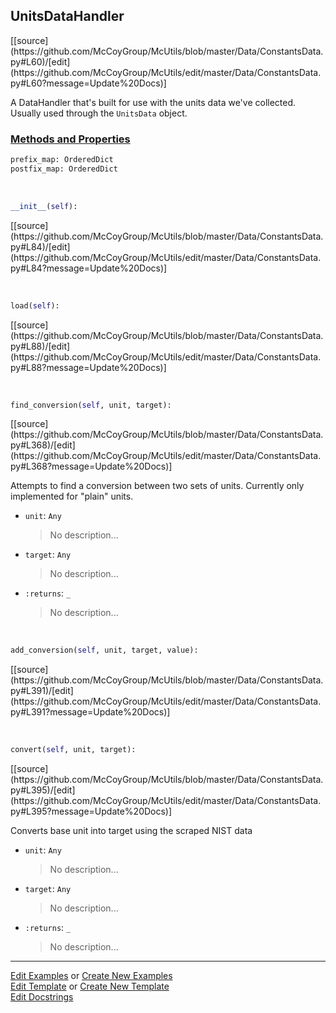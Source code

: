 ## <a id="McUtils.Data.ConstantsData.UnitsDataHandler">UnitsDataHandler</a> 
<div class="docs-source-link" markdown="1">
[[source](https://github.com/McCoyGroup/McUtils/blob/master/Data/ConstantsData.py#L60)/[edit](https://github.com/McCoyGroup/McUtils/edit/master/Data/ConstantsData.py#L60?message=Update%20Docs)]
</div>

A DataHandler that's built for use with the units data we've collected.
Usually used through the `UnitsData` object.

<div class="collapsible-section">
 <div class="collapsible-section collapsible-section-header" markdown="1">
 
### <a class="collapse-link" data-toggle="collapse" href="#methods">Methods and Properties</a> <a class="float-right" data-toggle="collapse" href="#methods"><i class="fa fa-chevron-down"></i></a>

 </div>
 <div class="collapsible-section collapsible-section-body collapse" id="methods" markdown="1">

```python
prefix_map: OrderedDict
postfix_map: OrderedDict
```
<a id="McUtils.Data.ConstantsData.UnitsDataHandler.__init__" class="docs-object-method">&nbsp;</a> 
```python
__init__(self): 
```
<div class="docs-source-link" markdown="1">
[[source](https://github.com/McCoyGroup/McUtils/blob/master/Data/ConstantsData.py#L84)/[edit](https://github.com/McCoyGroup/McUtils/edit/master/Data/ConstantsData.py#L84?message=Update%20Docs)]
</div>

<a id="McUtils.Data.ConstantsData.UnitsDataHandler.load" class="docs-object-method">&nbsp;</a> 
```python
load(self): 
```
<div class="docs-source-link" markdown="1">
[[source](https://github.com/McCoyGroup/McUtils/blob/master/Data/ConstantsData.py#L88)/[edit](https://github.com/McCoyGroup/McUtils/edit/master/Data/ConstantsData.py#L88?message=Update%20Docs)]
</div>

<a id="McUtils.Data.ConstantsData.UnitsDataHandler.find_conversion" class="docs-object-method">&nbsp;</a> 
```python
find_conversion(self, unit, target): 
```
<div class="docs-source-link" markdown="1">
[[source](https://github.com/McCoyGroup/McUtils/blob/master/Data/ConstantsData.py#L368)/[edit](https://github.com/McCoyGroup/McUtils/edit/master/Data/ConstantsData.py#L368?message=Update%20Docs)]
</div>

Attempts to find a conversion between two sets of units. Currently only implemented for "plain" units.
- `unit`: `Any`
    >No description...
- `target`: `Any`
    >No description...
- `:returns`: `_`
    >No description...

<a id="McUtils.Data.ConstantsData.UnitsDataHandler.add_conversion" class="docs-object-method">&nbsp;</a> 
```python
add_conversion(self, unit, target, value): 
```
<div class="docs-source-link" markdown="1">
[[source](https://github.com/McCoyGroup/McUtils/blob/master/Data/ConstantsData.py#L391)/[edit](https://github.com/McCoyGroup/McUtils/edit/master/Data/ConstantsData.py#L391?message=Update%20Docs)]
</div>

<a id="McUtils.Data.ConstantsData.UnitsDataHandler.convert" class="docs-object-method">&nbsp;</a> 
```python
convert(self, unit, target): 
```
<div class="docs-source-link" markdown="1">
[[source](https://github.com/McCoyGroup/McUtils/blob/master/Data/ConstantsData.py#L395)/[edit](https://github.com/McCoyGroup/McUtils/edit/master/Data/ConstantsData.py#L395?message=Update%20Docs)]
</div>

Converts base unit into target using the scraped NIST data
- `unit`: `Any`
    >No description...
- `target`: `Any`
    >No description...
- `:returns`: `_`
    >No description...

 </div>
</div>




___

[Edit Examples](https://github.com/McCoyGroup/McUtils/edit/gh-pages/ci/examples/McUtils/Data/ConstantsData/UnitsDataHandler.md) or 
[Create New Examples](https://github.com/McCoyGroup/McUtils/new/gh-pages/?filename=ci/examples/McUtils/Data/ConstantsData/UnitsDataHandler.md) <br/>
[Edit Template](https://github.com/McCoyGroup/McUtils/edit/gh-pages/ci/docs/McUtils/Data/ConstantsData/UnitsDataHandler.md) or 
[Create New Template](https://github.com/McCoyGroup/McUtils/new/gh-pages/?filename=ci/docs/templates/McUtils/Data/ConstantsData/UnitsDataHandler.md) <br/>
[Edit Docstrings](https://github.com/McCoyGroup/McUtils/edit/master/Data/ConstantsData.py#L60?message=Update%20Docs)